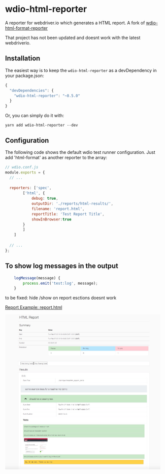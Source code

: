 # wdio-html-reporter
A reporter for webdriver.io which generates a HTML report.
A fork of [wdio-html-format-reporter](https://www.npmjs.com/package/wdio-html-format-reporter)

That project has not been updated and doesnt work with the latest webdriverio.


## Installation

The easiest way is to keep the `wdio-html-reporter` as a devDependency in your package.json:

```javascript
{
  "devDependencies": {
    "wdio-html-reporter": "~0.5.0"
  }
}
```

Or, you can simply do it with:

```
yarn add wdio-html-reporter --dev
```


## Configuration
The following code shows the default wdio test runner configuration. Just add 'html-format' as another reporter to the array:

```javascript
// wdio.conf.js
module.exports = {
  // ...
  
  reporters: ['spec',
        ['html', {
            debug: true,
            outputDir: './reports/html-results/',
            filename: 'report.html',
            reportTitle: 'Test Report Title',
            showInBrowser:true
        }
        ]
    ]
    
  // ...    
};
```

## To show log messages in the output
```javascript
    logMessage(message) {
        process.emit('test:log', message);
    }

```
to be fixed:
hide /show on report esctions doesnt work

[Report Example: report.html](https://cdn.rawgit.com/aruiz-caritsqa/wdio-html-format-reporter/master/wdio-report.html)

![Report Screenshot](wdio-report.jpg)



